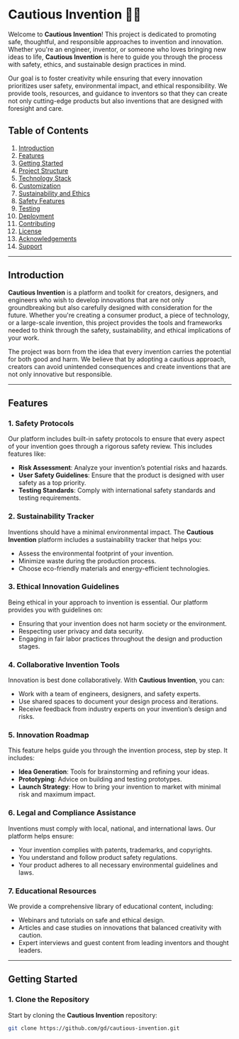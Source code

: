 # Cautious Invention 🚀💡

Welcome to **Cautious Invention**! This project is dedicated to promoting safe, thoughtful, and responsible approaches to invention and innovation. Whether you're an engineer, inventor, or someone who loves bringing new ideas to life, **Cautious Invention** is here to guide you through the process with safety, ethics, and sustainable design practices in mind.

Our goal is to foster creativity while ensuring that every innovation prioritizes user safety, environmental impact, and ethical responsibility. We provide tools, resources, and guidance to inventors so that they can create not only cutting-edge products but also inventions that are designed with foresight and care.

## Table of Contents

1. [Introduction](#introduction)
2. [Features](#features)
3. [Getting Started](#getting-started)
4. [Project Structure](#project-structure)
5. [Technology Stack](#technology-stack)
6. [Customization](#customization)
7. [Sustainability and Ethics](#sustainability-and-ethics)
8. [Safety Features](#safety-features)
9. [Testing](#testing)
10. [Deployment](#deployment)
11. [Contributing](#contributing)
12. [License](#license)
13. [Acknowledgements](#acknowledgements)
14. [Support](#support)

---

## Introduction

**Cautious Invention** is a platform and toolkit for creators, designers, and engineers who wish to develop innovations that are not only groundbreaking but also carefully designed with consideration for the future. Whether you're creating a consumer product, a piece of technology, or a large-scale invention, this project provides the tools and frameworks needed to think through the safety, sustainability, and ethical implications of your work.

The project was born from the idea that every invention carries the potential for both good and harm. We believe that by adopting a cautious approach, creators can avoid unintended consequences and create inventions that are not only innovative but responsible.

---

## Features

### 1. **Safety Protocols**
Our platform includes built-in safety protocols to ensure that every aspect of your invention goes through a rigorous safety review. This includes features like:

- **Risk Assessment**: Analyze your invention’s potential risks and hazards.
- **User Safety Guidelines**: Ensure that the product is designed with user safety as a top priority.
- **Testing Standards**: Comply with international safety standards and testing requirements.

### 2. **Sustainability Tracker**
Inventions should have a minimal environmental impact. The **Cautious Invention** platform includes a sustainability tracker that helps you:

- Assess the environmental footprint of your invention.
- Minimize waste during the production process.
- Choose eco-friendly materials and energy-efficient technologies.

### 3. **Ethical Innovation Guidelines**
Being ethical in your approach to invention is essential. Our platform provides you with guidelines on:

- Ensuring that your invention does not harm society or the environment.
- Respecting user privacy and data security.
- Engaging in fair labor practices throughout the design and production stages.

### 4. **Collaborative Invention Tools**
Innovation is best done collaboratively. With **Cautious Invention**, you can:

- Work with a team of engineers, designers, and safety experts.
- Use shared spaces to document your design process and iterations.
- Receive feedback from industry experts on your invention’s design and risks.

### 5. **Innovation Roadmap**
This feature helps guide you through the invention process, step by step. It includes:

- **Idea Generation**: Tools for brainstorming and refining your ideas.
- **Prototyping**: Advice on building and testing prototypes.
- **Launch Strategy**: How to bring your invention to market with minimal risk and maximum impact.

### 6. **Legal and Compliance Assistance**
Inventions must comply with local, national, and international laws. Our platform helps ensure:

- Your invention complies with patents, trademarks, and copyrights.
- You understand and follow product safety regulations.
- Your product adheres to all necessary environmental guidelines and laws.

### 7. **Educational Resources**
We provide a comprehensive library of educational content, including:

- Webinars and tutorials on safe and ethical design.
- Articles and case studies on innovations that balanced creativity with caution.
- Expert interviews and guest content from leading inventors and thought leaders.

---

## Getting Started

### 1. Clone the Repository

Start by cloning the **Cautious Invention** repository:

```bash
git clone https://github.com/gd/cautious-invention.git

